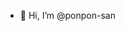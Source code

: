 - 👋 Hi, I’m @ponpon-san

<!---
ponpon-san/ponpon-san is a ✨ special ✨ repository because its `README.md` (this file) appears on your GitHub profile.
You can click the Preview link to take a look at your changes.
--->
